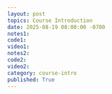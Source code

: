 ```yaml
---
layout: post
topics: Course Introduction
date: 2025-08-19 08:00:00 -0700
notes1: 
code1: 
video1: 
notes2: 
code2: 
video2: 
category: course-intro
published: True
---
```

